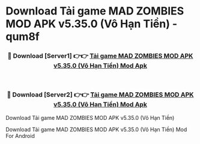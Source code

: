 # Download Tải game MAD ZOMBIES MOD APK v5.35.0 (Vô Hạn Tiền) - qum8f


<div align="center">
<h3>🔴 Download [Server1] 👉👉 <a href="https://apk-comot.site?title=Tải_game_MAD_ZOMBIES_MOD_APK_v5.35.0_(Vô_Hạn_Tiền)">Tải game MAD ZOMBIES MOD APK v5.35.0 (Vô Hạn Tiền) Mod Apk</a></h3><br>
<h3>🔴 Download [Server2] 👉👉 <a href="https://apk-comot.site?title=Tải_game_MAD_ZOMBIES_MOD_APK_v5.35.0_(Vô_Hạn_Tiền)">Tải game MAD ZOMBIES MOD APK v5.35.0 (Vô Hạn Tiền) Mod Apk</a></h3>
</div>



Download Tải game MAD ZOMBIES MOD APK v5.35.0 (Vô Hạn Tiền) 

Download Tải game MAD ZOMBIES MOD APK v5.35.0 (Vô Hạn Tiền) Mod For Android